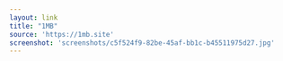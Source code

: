 ```yaml
---
layout: link
title: "1MB"
source: 'https://1mb.site'
screenshot: 'screenshots/c5f524f9-82be-45af-bb1c-b45511975d27.jpg'
---
```


